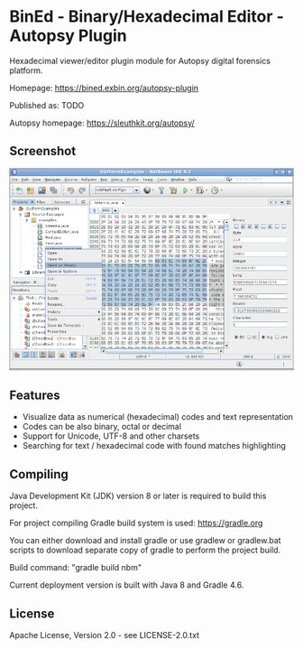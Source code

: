 BinEd - Binary/Hexadecimal Editor - Autopsy Plugin
==================================================

Hexadecimal viewer/editor plugin module for Autopsy digital forensics platform.

Homepage: https://bined.exbin.org/autopsy-plugin  

Published as: TODO

Autopsy homepage: https://sleuthkit.org/autopsy/

Screenshot
----------

![Plugin Screenshot](images/bined-screenshot.png?raw=true)

Features
--------

  * Visualize data as numerical (hexadecimal) codes and text representation
  * Codes can be also binary, octal or decimal
  * Support for Unicode, UTF-8 and other charsets
  * Searching for text / hexadecimal code with found matches highlighting

Compiling
---------

Java Development Kit (JDK) version 8 or later is required to build this project.

For project compiling Gradle build system is used: https://gradle.org

You can either download and install gradle or use gradlew or gradlew.bat scripts to download separate copy of gradle to perform the project build.

Build command: "gradle build nbm"

Current deployment version is built with Java 8 and Gradle 4.6. 

License
-------

Apache License, Version 2.0 - see LICENSE-2.0.txt
